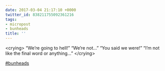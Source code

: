 ```yaml
---
date: 2017-03-04 21:17:10 +0000
twitter_id: 838211755092361216
tags:
- micropost
- bunheads
title: ''
---
```


&lt;crying&gt;
“We’re going to hell!”
“We’re not…”
“You said we were!”
“I’m not like the final word or anything…”
&lt;/crying&gt;

[#bunheads](https://twitter.com/hashtag/bunheads)
